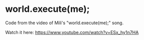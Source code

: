 # world.execute(me);

Code from the video of Mili's "world.execute(me);" song.

Watch it here: https://www.youtube.com/watch?v=ESx_hy1n7HA